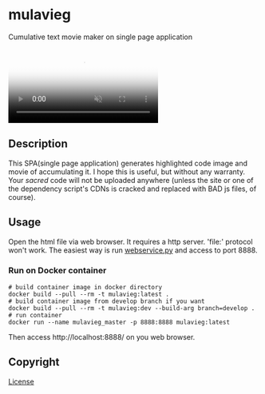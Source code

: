 # mulavieg

Cumulative text movie maker on single page application

<div><video controls muted autoplay loop
            poster="https://user-images.githubusercontent.com/24844381/190144936-2814fd75-797f-4b3c-918d-7d4f69e7c506.png"
            src="https://user-images.githubusercontent.com/24844381/190123884-41883be1-e540-400e-afa4-c93f00f9e2ce.mp4"></video></div>


## Description

This SPA(single page application) generates highlighted code image and movie of accumulating it.
I hope this is useful, but without any warranty.
Your *sacred* code will not be uploaded anywhere (unless the site or one of the dependency script's CDNs is cracked and replaced with BAD js files, of course).
 
## Usage

Open the html file via web browser. It requires a http server. 'file:' protocol won't work.
The easiest way is run [webservice.py](./src/webservice.py) and access to port 8888.

### Run on Docker container

~~~
# build container image in docker directory
docker build --pull --rm -t mulavieg:latest .
# build container image from develop branch if you want
docker build --pull --rm -t mulavieg:dev --build-arg branch=develop .
# run container
docker run --name mulavieg_master -p 8888:8888 mulavieg:latest
~~~

Then access http://localhost:8888/ on you web browser.

## Copyright

[License](./LICENSE)

